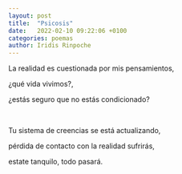 ```yaml
---
layout: post
title:  "Psicosis"
date:   2022-02-10 09:22:06 +0100
categories: poemas
author: Iridis Rinpoche
---
```


La realidad es cuestionada por mis pensamientos,

¿qué vida vivimos?,

¿estás seguro que no estás condicionado?

<br>

Tu sistema de creencias se está actualizando,

pérdida de contacto con la realidad sufrirás,

estate tanquilo, todo pasará.






